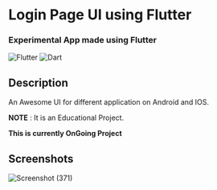 # **Login Page UI using Flutter**
### Experimental App made using Flutter
![Flutter](https://www.vectorlogo.zone/logos/flutterio/flutterio-icon.svg)
![Dart](https://www.vectorlogo.zone/logos/dartlang/dartlang-icon.svg)
## Description
An Awesome UI for different application on Android and IOS.

**NOTE** : It is an Educational Project.

**This is currently OnGoing Project**

## Screenshots
![Screenshot (371)](https://user-images.githubusercontent.com/82898989/136274722-77bcbe27-4fce-456d-929d-5beddd70110c.png)

